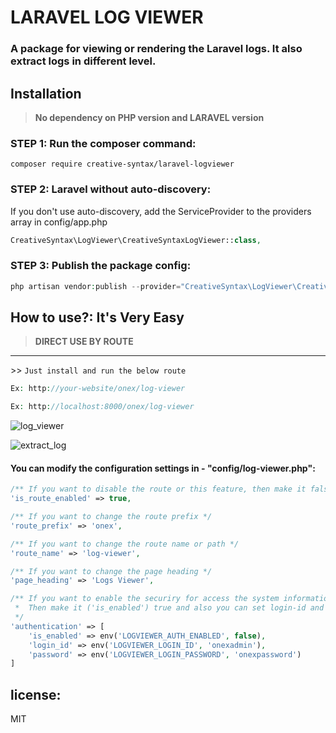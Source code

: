 # LARAVEL LOG VIEWER

### A package for viewing or rendering the Laravel logs. It also extract logs in different level.

## Installation

> **No dependency on PHP version and LARAVEL version**

### STEP 1: Run the composer command:

```shell
composer require creative-syntax/laravel-logviewer
```

### STEP 2: Laravel without auto-discovery:

If you don't use auto-discovery, add the ServiceProvider to the providers array in config/app.php

```php
CreativeSyntax\LogViewer\CreativeSyntaxLogViewer::class,
```

### STEP 3: Publish the package config:

```php
php artisan vendor:publish --provider="CreativeSyntax\LogViewer\CreativeSyntaxLogViewer" --force
```

## How to use?: It's Very Easy

> **DIRECT USE BY ROUTE**
---
<dl>
  <dt>>> <code>Just install and run the below route </span></code></dt>
</dl>

```php
Ex: http://your-website/onex/log-viewer

Ex: http://localhost:8000/onex/log-viewer
```

![log_viewer](https://user-images.githubusercontent.com/24665327/222919334-3bb531a5-6a42-49ce-93c9-7d1b2478179d.png)


![extract_log](https://user-images.githubusercontent.com/24665327/222919351-786ca012-f478-4e34-aced-5e6a7683981c.png)


#### You can modify the configuration settings in - "config/log-viewer.php":

```php
/** If you want to disable the route or this feature, then make it false */
'is_route_enabled' => true,
```

```php
/** If you want to change the route prefix */
'route_prefix' => 'onex',
```

```php
/** If you want to change the route name or path */
'route_name' => 'log-viewer',
```

```php
/** If you want to change the page heading */
'page_heading' => 'Logs Viewer',
```

```php
/** If you want to enable the securiry for access the system information
 *  Then make it ('is_enabled') true and also you can set login-id and password 
 */
'authentication' => [
    'is_enabled' => env('LOGVIEWER_AUTH_ENABLED', false),
    'login_id' => env('LOGVIEWER_LOGIN_ID', 'onexadmin'),
    'password' => env('LOGVIEWER_LOGIN_PASSWORD', 'onexpassword')
]
```

## license:
MIT
